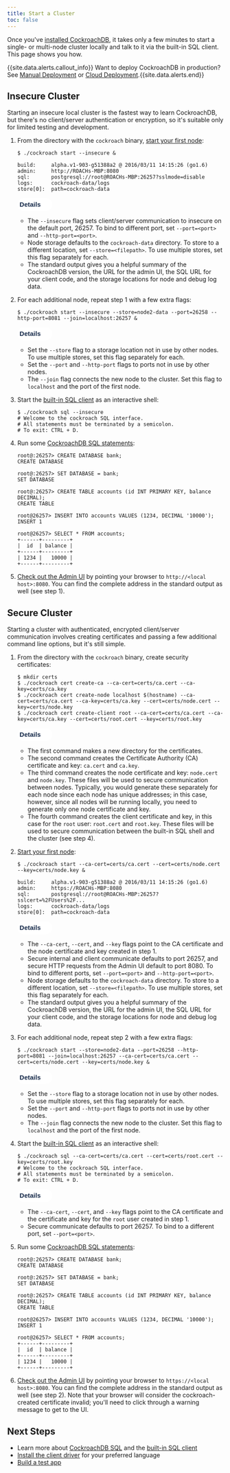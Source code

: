 ```yaml
---
title: Start a Cluster
toc: false
---
```


Once you've [installed CockroachDB](install-cockroachdb.html), it takes only a few minutes to start a single- or multi-node cluster locally and talk to it via the built-in SQL client. This page shows you how.  

{{site.data.alerts.callout_info}} Want to deploy CockroachDB in production? See <a href="manual-deployment.html">Manual Deployment</a> or <a href="cloud-deployment.html">Cloud Deployment</a>.{{site.data.alerts.end}}

<div id="toc"></div>

## Insecure Cluster

Starting an insecure local cluster is the fastest way to learn CockroachDB, but there's no client/server authentication or encryption, so it's suitable only for limited testing and development.

1. From the directory with the `cockroach` binary, [start your first node](start-a-node.html):

   ~~~ shell
   $ ./cockroach start --insecure &

   build:     alpha.v1-903-g51388a2 @ 2016/03/11 14:15:26 (go1.6)
   admin:     http://ROACHs-MBP:8080
   sql:       postgresql://root@ROACHs-MBP:26257?sslmode=disable
   logs:      cockroach-data/logs
   store[0]:  path=cockroach-data
   ~~~

   <button type="button" class="btn details collapsed" data-toggle="collapse" data-target="#details1">Details</button>
   <div id="details1" class="collapse">
      <ul>
         <li> The <code>--insecure</code> flag sets client/server communication to insecure on the default port, 26257. To bind to different port, set <code>--port=&#60;port&#62;</code> and <code>--http-port=&#60;port&#62;</code>.</li>
         <li>Node storage defaults to the <code>cockroach-data</code> directory. To store to a different location, set <code>--store=&#60;filepath&#62;</code>. To use multiple stores, set this flag separately for each.</li>
         <li>The standard output gives you a helpful summary of the CockroachDB version, the URL for the admin UI, the SQL URL for your client code, and the storage locations for node and debug log data.</li>
   </div>

2. For each additional node, repeat step 1 with a few extra flags:

   ~~~ shell
   $ ./cockroach start --insecure --store=node2-data --port=26258 --http-port=8081 --join=localhost:26257 &
   ~~~

   <button type="button" class="btn details collapsed" data-toggle="collapse" data-target="#details2">Details</button>
   <div id="details2" class="collapse">
      <ul>
         <li>Set the <code>--store</code> flag to a storage location not in use by other nodes. To use multiple stores, set this flag separately for each.</li>
         <li>Set the <code>--port</code> and <code>--http-port</code> flags to ports not in use by other nodes.</li>
         <li>The <code>--join</code> flag connects the new node to the cluster. Set this flag to <code>localhost</code> and the port of the first node.</li>
   </div>

3. Start the [built-in SQL client](use-the-built-in-sql-client.html) as an interactive shell:

   ~~~ shell
   $ ./cockroach sql --insecure
   # Welcome to the cockroach SQL interface.
   # All statements must be terminated by a semicolon.
   # To exit: CTRL + D.
   ~~~

4. Run some [CockroachDB SQL statements](learn-cockroachdb-sql.html):

   ~~~ shell
   root@:26257> CREATE DATABASE bank;
   CREATE DATABASE

   root@:26257> SET DATABASE = bank;
   SET DATABASE

   root@:26257> CREATE TABLE accounts (id INT PRIMARY KEY, balance DECIMAL);
   CREATE TABLE

   root@26257> INSERT INTO accounts VALUES (1234, DECIMAL '10000');
   INSERT 1

   root@26257> SELECT * FROM accounts;
   +------+---------+
   |  id  | balance |
   +------+---------+
   | 1234 |   10000 |
   +------+---------+
   ~~~
 
5. [Check out the Admin UI](explore-the-admin-ui.html) by pointing your browser to `http://<local host>:8080`. You can find the complete address in the standard output as well (see step 1).

## Secure Cluster

Starting a cluster with authenticated, encrypted client/server communication involves creating certificates and passing a few additional command line options, but it's still simple.

1. From the directory with the `cockroach` binary, create security certificates:

   ~~~ shell
   $ mkdir certs
   $ ./cockroach cert create-ca --ca-cert=certs/ca.cert --ca-key=certs/ca.key
   $ ./cockroach cert create-node localhost $(hostname) --ca-cert=certs/ca.cert --ca-key=certs/ca.key --cert=certs/node.cert --key=certs/node.key
   $ ./cockroach cert create-client root --ca-cert=certs/ca.cert --ca-key=certs/ca.key --cert=certs/root.cert --key=certs/root.key
   ~~~

   <button type="button" class="btn details collapsed" data-toggle="collapse" data-target="#details-secure1">Details</button>
   <div id="details-secure1" class="collapse">
      <ul>
         <li>The first command makes a new directory for the certificates.</li>
         <li>The second command creates the Certificate Authority (CA) certificate and key: <code>ca.cert</code> and <code>ca.key</code>.</li>
         <li>The third command creates the node certificate and key: <code>node.cert</code> and <code>node.key</code>. These files will be used to secure communication between nodes. Typically, you would generate these separately for each node since each node has unique addresses; in this case, however, since all nodes will be running locally, you need to generate only one node certificate and key.</li>
         <li>The fourth command creates the client certificate and key, in this case for the <code>root</code> user: <code>root.cert</code> and <code>root.key</code>. These files will be used to secure communication between the built-in SQL shell and the cluster (see step 4).</li>
   </div>

2. [Start your first node](start-a-node.html):
 
   ~~~ shell
   $ ./cockroach start --ca-cert=certs/ca.cert --cert=certs/node.cert --key=certs/node.key &

   build:     alpha.v1-903-g51388a2 @ 2016/03/11 14:15:26 (go1.6)
   admin:     https://ROACHs-MBP:8080
   sql:       postgresql://root@ROACHs-MBP:26257?sslcert=%2FUsers%2F...
   logs:      cockroach-data/logs
   store[0]:  path=cockroach-data
   ~~~

   <button type="button" class="btn details collapsed" data-toggle="collapse" data-target="#details-secure2">Details</button>
   <div id="details-secure2" class="collapse">
      <ul>
         <li>The <code>--ca-cert</code>, <code>--cert</code>, and <code>--key</code> flags point to the CA certificate and the node certificate and key created in step 1. </li>
         <li>Secure internal and client communicate defaults to port 26257, and secure HTTP requests from the Admin UI default to port 8080. To bind to different ports, set <code>--port=&#60;port&#62;</code> and <code>--http-port=&#60;port&#62;</code>.</li>
         <li>Node storage defaults to the <code>cockroach-data</code> directory. To store to a different location, set <code>--store=&#60;filepath&#62;</code>. To use multiple stores, set this flag separately for each.</li>
         <li>The standard output gives you a helpful summary of the CockroachDB version, the URL for the admin UI, the SQL URL for your client code, and the storage locations for node and debug log data.</li>
   </div>

3. For each additional node, repeat step 2 with a few extra flags:

   ~~~ shell
   $ ./cockroach start --store=node2-data --port=26258 --http-port=8081 --join=localhost:26257 --ca-cert=certs/ca.cert --cert=certs/node.cert --key=certs/node.key &
   ~~~

   <button type="button" class="btn details collapsed" data-toggle="collapse" data-target="#details-secure3">Details</button>
   <div id="details-secure3" class="collapse">
      <ul>
         <li>Set the <code>--store</code> flag to a storage location not in use by other nodes. To use multiple stores, set this flag separately for each.</li>
         <li>Set the <code>--port</code> and <code>--http-port</code> flags to ports not in use by other nodes.</li>
         <li>The <code>--join</code> flag connects the new node to the cluster. Set this flag to <code>localhost</code> and the port of the first node.</li>
   </div>

4. Start the [built-in SQL client](use-the-built-in-sql-client.html) as an interactive shell:

   ~~~ shell
   $ ./cockroach sql --ca-cert=certs/ca.cert --cert=certs/root.cert --key=certs/root.key
   # Welcome to the cockroach SQL interface.
   # All statements must be terminated by a semicolon.
   # To exit: CTRL + D.
   ~~~

   <button type="button" class="btn details collapsed" data-toggle="collapse" data-target="#details-secure4">Details</button>
   <div id="details-secure4" class="collapse">
      <ul>
         <li>The <code>--ca-cert</code>, <code>--cert</code>, and <code>--key</code> flags point to the CA certificate and the certificate and key for the <code>root</code> user created in step 1.</li>
         <li>Secure communicate defaults to port 26257. To bind to a different port, set <code>--port=&#60;port&#62;</code>.</li>
   </div>

5. Run some [CockroachDB SQL statements](learn-cockroachdb-sql.html):

   ~~~ shell
   root@:26257> CREATE DATABASE bank;
   CREATE DATABASE

   root@:26257> SET DATABASE = bank;
   SET DATABASE

   root@:26257> CREATE TABLE accounts (id INT PRIMARY KEY, balance DECIMAL);
   CREATE TABLE

   root@26257> INSERT INTO accounts VALUES (1234, DECIMAL '10000');
   INSERT 1

   root@26257> SELECT * FROM accounts;
   +------+---------+
   |  id  | balance |
   +------+---------+
   | 1234 |   10000 |
   +------+---------+
   ~~~
 
6. [Check out the Admin UI](explore-the-admin-ui.html) by pointing your browser to `https://<local host>:8080`. You can find the complete address in the standard output as well (see step 2). Note that your browser will consider the cockroach-created certificate invalid; you'll need to click through a warning message to get to the UI.

## Next Steps

- Learn more about [CockroachDB SQL](learn-cockroachdb-sql.html) and the [built-in SQL client](use-the-built-in-sql-client.html)
- [Install the client driver](install-client-drivers.html) for your preferred language
- [Build a test app](build-a-test-app.html)

<style>
/* Button for expanding/collapsing content */
.btn.details, .btn.details:active {
    background: #fff;
    border: none;
    font-family: Avernir-Black, sans-serif;
    font-size: 15px;
    font-weight: bold;
    padding: 5px;
    line-height: 20px;
    color: #142848;
    border-radius: 35px;
    margin-bottom: 0px;
    outline: none;
    box-shadow:none;
}
/* Icon when the content is shown */
.btn.details:after {
   font-family: "Glyphicons Halflings";
   content: "\e114";
   float: right;
   margin-left: 10px;
}
/* Icon when the content is hidden */
.btn.details.collapsed:after {
   font-family: "Glyphicons Halflings";
   float: right;
   margin-left: 10px;
   content: "\e080";
}
</style>
